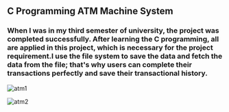 ## C Programming ATM Machine System 
### When I was in my third semester of university, the project was completed successfully. After learning the C programming, all are applied in this project, which is necessary for the project requirement.I use the file system to save the data and fetch the data from the file; that's why users can complete their transactions perfectly and save their transactional history.


![atm1](https://github.com/shahriar00/C-Project/assets/70763173/4eefa8b4-1a68-48e3-af23-c7f7b9e1ef8d)

![atm2](https://github.com/shahriar00/C-Project/assets/70763173/9cca28ec-c26a-4b8d-b22b-48b5e85685d0)




